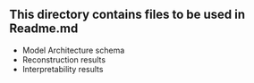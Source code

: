 ## This directory contains files to be used in Readme.md 

- Model Architecture schema
- Reconstruction results
- Interpretability results
